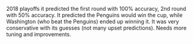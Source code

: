 2018 playoffs it predicted the first round with 100% accuracy, 2nd round with 50% accuracy. It predicted the Penguins would win the cup, while Washington (who beat the Penguins) ended up winning it.
It was very conservative with its guesses (not many upset predictions).
Needs more tuning and improvements.
